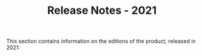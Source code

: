 ﻿---
id: "release-notes-2021"
url: "assembly/release-notes/release-notes-2021"
title: "Release Notes - 2021"
weight: 1
productName: "GroupDocs.Assembly Cloud"
description: "GroupDocs Assembly Cloud release notes 2021"
keywords: "groupdocs assembly cloud release notes 2021"
---

This section contains information on the editions of the product, released in 2021:
